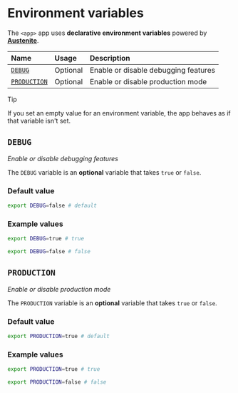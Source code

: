 # Environment variables

The `<app>` app uses **declarative environment variables** powered by **[Austenite]**.

[austenite]: https://github.com/ezzatron/austenite

| Name                        | Usage    | Description                          |
| :-------------------------- | :------- | :----------------------------------- |
| [`DEBUG`](#debug)           | Optional | Enable or disable debugging features |
| [`PRODUCTION`](#production) | Optional | Enable or disable production mode    |

<!-- prettier-ignore-start -->

> [!TIP]
> If you set an empty value for an environment variable, the app behaves as if that variable isn't set.

<!-- prettier-ignore-end -->

## `DEBUG`

_Enable or disable debugging features_

The `DEBUG` variable is an **optional** variable that takes `true` or `false`.

### Default value

```sh
export DEBUG=false # default
```

### Example values

```sh
export DEBUG=true # true
```

```sh
export DEBUG=false # false
```

## `PRODUCTION`

_Enable or disable production mode_

The `PRODUCTION` variable is an **optional** variable that takes `true` or `false`.

### Default value

```sh
export PRODUCTION=true # default
```

### Example values

```sh
export PRODUCTION=true # true
```

```sh
export PRODUCTION=false # false
```
